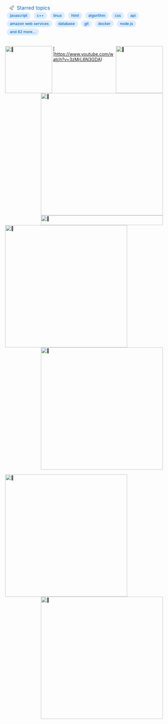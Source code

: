 <svg xmlns="http://www.w3.org/2000/svg" width="480" height="126" class="">
    <defs>
        <style/>
    </defs>
    <style>@keyframes animation-gauge{0%{stroke-dasharray:0 329}}@keyframes animation-rainbow{0%,to{color:#7f00ff;fill:#7f00ff}14%{color:#a933ff;fill:#a933ff}29%{color:#007fff;fill:#007fff}43%{color:#00ff7f;fill:#00ff7f}57%{color:#ff0;fill:#ff0}71%{color:#ff7f00;fill:#ff7f00}86%{color:red;fill:red}}svg{font-family:-apple-system,BlinkMacSystemFont,Segoe UI,Helvetica,Arial,sans-serif,Apple Color Emoji,Segoe UI Emoji;font-size:14px;color:#777}h2{margin:8px 0 2px;padding:0;color:#0366d6;font-weight:400;font-size:16px}h2 svg{fill:currentColor}section&gt;.field{margin-left:5px;margin-right:5px}.field{display:flex;align-items:center;margin-bottom:2px;white-space:nowrap}.field svg{margin:0 8px;fill:#959da5;flex-shrink:0}.row{display:flex;flex-wrap:wrap}.row section{flex:1 1 0}#metrics-end,.fill-width{width:100%}.field.language{margin:0 8px;flex-grow:0}.label{background-color:#58a6ff30;color:#0366d6;padding:0 10px;font-weight:500;line-height:22px;margin:2px 5px;white-space:nowrap;border-radius:32px;font-size:12px}.topics{display:flex;flex-wrap:wrap}:root{--color-calendar-graph-day-bg:#ebedf0;--color-calendar-graph-day-border:rgba(27,31,35,0.06);--color-calendar-graph-day-L1-bg:#9be9a8;--color-calendar-graph-day-L2-bg:#40c463;--color-calendar-graph-day-L3-bg:#30a14e;--color-calendar-graph-day-L4-bg:#216e39;--color-calendar-halloween-graph-day-L1-bg:#ffee4a;--color-calendar-halloween-graph-day-L2-bg:#ffc501;--color-calendar-halloween-graph-day-L3-bg:#fe9600;--color-calendar-halloween-graph-day-L4-bg:#03001c;--color-calendar-winter-graph-day-L1-bg:#0a3069;--color-calendar-winter-graph-day-L2-bg:#0969da;--color-calendar-winter-graph-day-L3-bg:#54aeff;--color-calendar-winter-graph-day-L4-bg:#b6e3ff;--color-calendar-graph-day-L4-border:rgba(27,31,35,0.06);--color-calendar-graph-day-L3-border:rgba(27,31,35,0.06);--color-calendar-graph-day-L2-border:rgba(27,31,35,0.06);--color-calendar-graph-day-L1-border:rgba(27,31,35,0.06)}</style>
    <style/>
    <foreignObject x="0" y="0" width="100%" height="100%">
        <div xmlns="http://www.w3.org/1999/xhtml" xmlns:xlink="http://www.w3.org/1999/xlink" class="items-wrapper">
            <section>
                <h2 class="field">
                    <svg xmlns="http://www.w3.org/2000/svg" viewBox="0 0 16 16" width="16" height="16">
                        <path fill-rule="evenodd" d="M14.184 1.143a1.75 1.75 0 00-2.502-.57L.912 7.916a1.75 1.75 0 00-.53 2.32l.447.775a1.75 1.75 0 002.275.702l11.745-5.656a1.75 1.75 0 00.757-2.451l-1.422-2.464zm-1.657.669a.25.25 0 01.358.081l1.422 2.464a.25.25 0 01-.108.35l-2.016.97-1.505-2.605 1.85-1.26zM9.436 3.92l1.391 2.41-5.42 2.61-.942-1.63 4.97-3.39zM3.222 8.157l-1.466 1a.25.25 0 00-.075.33l.447.775a.25.25 0 00.325.1l1.598-.769-.83-1.436zm6.253 2.306a.75.75 0 00-.944-.252l-1.809.87a.75.75 0 00-.293.253L4.38 14.326a.75.75 0 101.238.848l1.881-2.75v2.826a.75.75 0 001.5 0v-2.826l1.881 2.75a.75.75 0 001.238-.848l-2.644-3.863z"/>
                    </svg>
                    Starred topics
                </h2>
                <div class="row">
                    <section>
                        <div class="topics fill-width">
                            <div class="label" title="JavaScript (JS) is a lightweight interpreted programming language with first-class functions.">javascript</div>
                            <div class="label" title="C++ is a general purpose and object-oriented programming language.">c++</div>
                            <div class="label" title="Linux is an open source kernel.">linux</div>
                            <div class="label" title="HTML is the fundamental markup language for webpages.">html</div>
                            <div class="label" title="Algorithms are self-contained sequences that carry out a variety of tasks.">algorithm</div>
                            <div class="label" title="Cascading Style Sheets (CSS) is a language used most often to style and improve upon the appearance of views.">css</div>
                            <div class="label" title="An API (Application Programming Interface) is a collection of protocols and subroutines for building software.">api</div>
                            <div class="label" title="Amazon Web Services provides on-demand cloud computing platforms on a subscription basis.">amazon web services</div>
                            <div class="label" title="A database is a structured set of data held in a computer, usually a server.">database</div>
                            <div class="label" title="Git is the most widely used version control system.">git</div>
                            <div class="label" title="Docker is a platform built for developers to build and run applications.">docker</div>
                            <div class="label" title="Node.js is a tool for executing JavaScript in a variety of environments.">node.js</div>
                            <div class="label" title="Machine learning, Data structures, Deep learning, Arduino, SQL, Bitcoin, Google, Chrome, Azure, Data visualization, Go, Bot, vue, 3D, Command-line interface, GitHub API, Front end, Bash, Code quality, JSON, Raspberry Pi, Code review, Terminal, iOS, TypeScript, Rust, HTTP, Tensorflow, windows, Security, macOS, Game engine, MongoDB, Compiler, Firefox, Cryptocurrency, Ansible, npm, GraphQL, Continuous integration, Markdown, REST API, Electron, Shell, Documentation, Natural language processing, Operating system, Babel, Express, Mobile, Server, Ruby, Deployment, NoSQL, webapp, es6, Emulator, Serverless, Material Design, web-components, ESLint, Testing, Pixel Art, P2P, PWA, Virtual reality, Emoji, Package manager, IPFS, Mongoose, Parsing, Monitoring, Software-defined networking, Icon font, Vagrant, Localization (l10n), Homebridge, PICO-8, GitHub, Deno, vscode-extension, jison">and 82 more...</div>
                        </div>
                    </section>
                </div>
            </section>
        </div>
        <div xmlns="http://www.w3.org/1999/xhtml" id="metrics-end"></div>
    </foreignObject>
</svg>






[<img align="left" width="150" alt="🦑" src="https://www.youtube.com/watch?v=u3IAybZOt-E">](#)
[<img align="right" width="150" alt="🦑" src="https://count.getloli.com/get/@:danterkive?theme=rule34">]https://www.youtube.com/watch?v=3zMrL6N3GDA)
[<img align="right" width="390" alt="🦑" src="https://https://github.com/danterkive/3c6eaedf50273adfb7a510822672f570/raw/medias.svg?p">](#)
[<img align="right" width="390" height="31" alt="🦑" src="https://gist.https://github.com/danterkive/raw/placeholder.svg">](#)

[<img align="left" width="390" alt="🦑" src="https://https://github.com/danterkive">](https://github.com/danterkive)
[<img align="right" width="390" alt="🦑" src="https://gist.githubusercontent.com/lowlighter/3c6eaedf50273adfb7a510822672f570/raw/achievements.svg">](#)

[<img width="100%" height="1" alt="🦑" src="https://gist.githubusercontent.com/lowlighter/3c6eaedf50273adfb7a510822672f570/raw/placeholder.svg">](#)

[<img align="left" width="390" alt="🦑" src="https://gist.githubusercontent.com/lowlighter/3c6eaedf50273adfb7a510822672f570/raw/splatoon.svg">](#)
[<img align="right" width="390" alt="🦑" src="https://user-images.githubusercontent.com/22963968/190084456-0e077445-abae-4355-8061-5f0830a48d6e.png">](#)

[<img width="100%" height="1" alt="🦑" src="https://gist.githubusercontent.com/lowlighter/3c6eaedf50273adfb7a510822672f570/raw/placeholder.svg">](#)

<!-- Until that day: https://user-images.githubusercontent.com/22963968/159836902-a7553777-f1e2-49ed-90fc-9721322b3f44.png -->
<!-- The betrayer: https://user-images.githubusercontent.com/22963968/155458995-e4c24fff-d667-48cd-a1ce-1f66cd233a14.png -->
<!-- The world ender: https://user-images.githubusercontent.com/22963968/130322172-4e4996cd-eb3d-4013-9fc2-47e573413310.png -->
<!-- Farewell Miura: https://user-images.githubusercontent.com/22963968/119890439-1ff29f00-bf38-11eb-8515-d0a9c3c8a6b6.png -->
<!-- First steps with JavaScript: https://user-images.githubusercontent.com/22963968/114021347-e3c48b80-9870-11eb-8bc8-998bf39b4d0d.png -->

